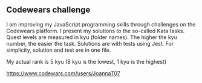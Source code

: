 ## Codewears challenge

I am improving my JavaScript programming skills through challenges on the Codewears platform.
I present my solutions to the so-called Kata tasks. Quest levels are measured in kyu (folder names). The higher the kyu number, the easier the task. Solutions are with tests using Jest. For simplicity, solution and test are in one file.

My actual rank is 5 kyu (8 kyu is the lowest, 1 kyu is the highest)

https://www.codewars.com/users/JoannaT07